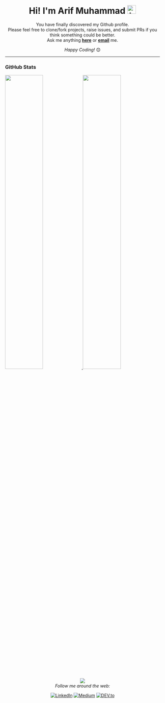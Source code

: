 <h1 align="center">Hi! I'm Arif Muhammad <img src="https://user-images.githubusercontent.com/1303154/88677602-1635ba80-d120-11ea-84d8-d263ba5fc3c0.gif" width="28px" alt="hi"></h1>

<div align="center">
You have finally discovered my Github profile. <br>
Please feel free to clone/fork projects, raise issues, and submit PRs if you think something could be better. <br>
Ask me anything <a href="https://github.com/yourusername/armuh16/issues"><b>here</b></a> or 
<a href="mailto:muhammadarif.aq@gmail.com"><b>email</b></a> me.

<i>Happy Coding!</i> 😊
</div>

-----

<h3 align="left">GitHub Stats</h3>

<p align="left">
<a href="https://github.com/armuh16">
<img width="49.5%" src="https://github-readme-stats.vercel.app/api?armuh16=armuh16&show_icons=true&theme=gruvbox&hide_border=true" />
<img width="49.5%" src="https://github-readme-streak-stats.herokuapp.com/?user=armuh16&theme=gruvbox&hide_border=true" />
</a>
</p>

<br>

<div align="center">
<img src="https://github-readme-stats.vercel.app/api/top-langs/?armuh16=armuh16&layout=compact&title_color=007bff&text_color=e7e7e7&icon_color=007bff&bg_color=171c28">
</div>

<div align="center">
<i>Follow me around the web:</i><br>

<a href="https://www.linkedin.com/in/arif-muhammad-armuhh/" target="_blank"><img src="https://img.shields.io/badge/LinkedIn-%230077B5.svg?&style=flat-square&logo=linkedin&logoColor=white" alt="LinkedIn"></a>
<a href="https://medium.com/@Darkshad0w" target="_blank"><img src="https://img.shields.io/badge/Medium-%23E4405F.svg?&style=flat-square&logo=medium&logoColor=white" alt="Medium"></a>
<a href="https://dev.to/armuh16" target="_blank"><img src="https://img.shields.io/badge/DEV-%230A0A0A.svg?&style=flat-square&logo=DEV.to&logoColor=white" alt="DEV.to"></a>
</div>

